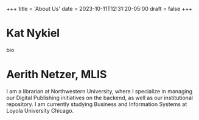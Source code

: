 +++
title = 'About Us'
date = 2023-10-11T12:31:20-05:00
draft = false
+++

# Kat Nykiel

bio

# Aerith Netzer, MLIS

I am a librarian at Northwestern University, where I specialize in managing our Digital Publishing initiatives on the backend, as well as our institutional repository. I am currently studying Business and Information Systems at Loyola University Chicago.